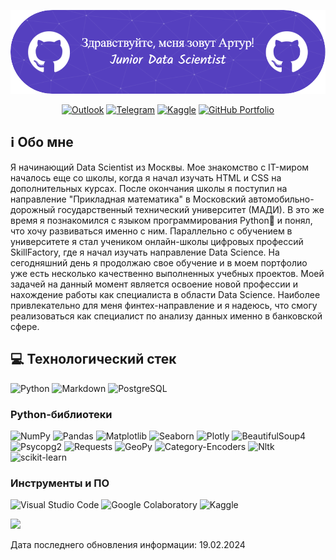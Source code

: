 ![Header](./github-header-image.png)

<div id="socials" align="center">
  
  [![Outlook](https://img.shields.io/badge/Microsoft_Outlook-0078D4?style=for-the-badge&logo=microsoft-outlook&logoColor=white)](mailto:arturartikov@outlook.com)
  [![Telegram](https://img.shields.io/badge/Telegram-2CA5E0?style=for-the-badge&logo=telegram&logoColor=white)](https://t.me/ArturArtikov)
  [![Kaggle](https://img.shields.io/badge/Kaggle-035a7d?style=for-the-badge&logo=kaggle&logoColor=white)](https://www.kaggle.com/arturartikov) 
  [![GitHub Portfolio](https://img.shields.io/badge/github%20portfolio-%23121011.svg?style=for-the-badge&logo=github&logoColor=white)](https://github.com/ArturArtikov/Portfolio)
  
</div>


## ℹ️ Обо мне
Я начинающий Data Scientist из Москвы. Мое знакомство с IT-миром началось еще со школы, когда я начал изучать HTML и CSS на дополнительных курсах. После окончания школы я поступил на направление "Прикладная математика" в Московский автомобильно-дорожный государственный технический университет (МАДИ). В это же время я познакомился с языком программирования Python🐍 и понял, что хочу развиваться именно с ним. Параллельно с обучением в университете я стал учеником онлайн-школы цифровых профессий SkillFactory, где я начал изучать направление Data Science. На сегодняшний день я продолжаю свое обучение и в моем портфолио уже есть несколько качественно выполненных учебных проектов. 
Моей задачей на данный момент является освоение новой профессии и нахождение работы как специалиста в области Data Science. Наиболее привлекательно для меня финтех-направление и я надеюсь, что смогу реализоваться как специалист по анализу данных именно в банковской сфере.

## 💻 Технологический стек

![Python](https://ziadoua.github.io/m3-Markdown-Badges/badges/Python/python3.svg)
![Markdown](https://ziadoua.github.io/m3-Markdown-Badges/badges/Markdown/markdown3.svg)
![PostgreSQL](https://ziadoua.github.io/m3-Markdown-Badges/badges/PostgreSQL/postgresql1.svg)

### Python-библиотеки

![NumPy](https://img.shields.io/badge/numpy-%23013243.svg?style=for-the-badge&logo=numpy&logoColor=white)
![Pandas](https://img.shields.io/badge/pandas-%23150458.svg?style=for-the-badge&logo=pandas&logoColor=white)
![Matplotlib](https://img.shields.io/badge/Matplotlib-%23ffffff.svg?style=for-the-badge&logo=Matplotlib&logoColor=black)
![Seaborn](https://img.shields.io/badge/Seaborn-%231F6F70.svg?style=for-the-badge)
![Plotly](https://img.shields.io/badge/Plotly-%233F4F75.svg?style=for-the-badge&logo=plotly&logoColor=white)
![BeautifulSoup4](https://img.shields.io/badge/BeautifulSoup4-%23ffffff.svg?style=for-the-badge)
![Psycopg2](https://img.shields.io/badge/psycopg2-%23fcd703.svg?style=for-the-badge)
![Requests](https://img.shields.io/badge/Requests-%23636970.svg?style=for-the-badge)
![GeoPy](https://img.shields.io/badge/GeoPy-%23EEE8AA.svg?style=for-the-badge&logo=google-earth&logoColor=#4285F4)
![Category-Encoders](https://img.shields.io/badge/category--encoders-%2300BFFF.svg?style=for-the-badge)
![Nltk](https://img.shields.io/badge/nltk-%235F9EA0.svg?style=for-the-badge)
![scikit-learn](https://img.shields.io/badge/scikit--learn-%23F7931E.svg?style=for-the-badge&logo=scikit-learn&logoColor=white)

### Инструменты и ПО

![Visual Studio Code](https://img.shields.io/badge/Visual%20Studio%20Code-0078d7.svg?style=for-the-badge&logo=visual-studio-code&logoColor=white)
![Google Colaboratory](https://img.shields.io/badge/Google%20Colaboratory-ffffff.svg?style=for-the-badge&logo=google-colab&logoColor=orange)
![Kaggle](https://img.shields.io/badge/Kaggle-035a7d?style=for-the-badge&logo=kaggle&logoColor=white)

![](http://github-profile-summary-cards.vercel.app/api/cards/profile-details?username=ArturArtikov&theme=default)



Дата последнего обновления информации: 19.02.2024
